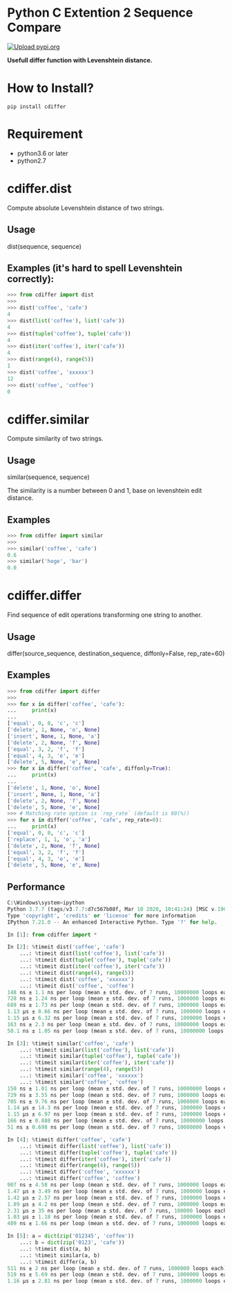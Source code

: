 

# Python C Extention 2 Sequence Compare
[![Upload pypi.org](https://github.com/kirin123kirin/cdiffer/actions/workflows/pypi.yml/badge.svg?branch=v0.4.0)](https://github.com/kirin123kirin/cdiffer/actions/workflows/pypi.yml)

**Usefull differ function with Levenshtein distance.**

# How to Install?
```shell
pip install cdiffer
```

# Requirement
* python3.6 or later
* python2.7

# cdiffer.dist
Compute absolute Levenshtein distance of two strings.

## Usage
dist(sequence, sequence)

## Examples (it's hard to spell Levenshtein correctly):

```python
>>> from cdiffer import dist
>>>
>>> dist('coffee', 'cafe')
4
>>> dist(list('coffee'), list('cafe'))
4
>>> dist(tuple('coffee'), tuple('cafe'))
4
>>> dist(iter('coffee'), iter('cafe'))
4
>>> dist(range(4), range(5))
1
>>> dist('coffee', 'xxxxxx')
12
>>> dist('coffee', 'coffee')
0
```

# cdiffer.similar

Compute similarity of two strings.

## Usage
similar(sequence, sequence)

The similarity is a number between 0 and 1,
base on levenshtein edit distance.

## Examples
```python
>>> from cdiffer import similar
>>>
>>> similar('coffee', 'cafe')
0.6
>>> similar('hoge', 'bar')
0.0

```

# cdiffer.differ

Find sequence of edit operations transforming one string to another.

## Usage
differ(source_sequence, destination_sequence, diffonly=False, rep_rate=60)

## Examples

```python
>>> from cdiffer import differ
>>>
>>> for x in differ('coffee', 'cafe'):
...     print(x)
...
['equal', 0, 0, 'c', 'c']
['delete', 1, None, 'o', None]
['insert', None, 1, None, 'a']
['delete', 2, None, 'f', None]
['equal', 3, 2, 'f', 'f']
['equal', 4, 3, 'e', 'e']
['delete', 5, None, 'e', None]
>>> for x in differ('coffee', 'cafe', diffonly=True):
...     print(x)
...
['delete', 1, None, 'o', None]
['insert', None, 1, None, 'a']
['delete', 2, None, 'f', None]
['delete', 5, None, 'e', None]
>>> # Matching rate option is `rep_rate` (default is 60(%))
>>> for x in differ('coffee', 'cafe', rep_rate=0):
...     print(x)
['equal', 0, 0, 'c', 'c']
['replace', 1, 1, 'o', 'a']
['delete', 2, None, 'f', None]
['equal', 3, 2, 'f', 'f']
['equal', 4, 3, 'e', 'e']
['delete', 5, None, 'e', None]
```

## Performance


```python
C:\Windows\system>ipython
Python 3.7.7 (tags/v3.7.7:d7c567b08f, Mar 10 2020, 10:41:24) [MSC v.1900 64 bit (AMD64)]
Type 'copyright', 'credits' or 'license' for more information
IPython 7.21.0 -- An enhanced Interactive Python. Type '?' for help.

In [1]: from cdiffer import *

In [2]: %timeit dist('coffee', 'cafe')
    ...: %timeit dist(list('coffee'), list('cafe'))
    ...: %timeit dist(tuple('coffee'), tuple('cafe'))
    ...: %timeit dist(iter('coffee'), iter('cafe'))
    ...: %timeit dist(range(4), range(5))
    ...: %timeit dist('coffee', 'xxxxxx')
    ...: %timeit dist('coffee', 'coffee')
148 ns ± 1.1 ns per loop (mean ± std. dev. of 7 runs, 10000000 loops each)
728 ns ± 1.24 ns per loop (mean ± std. dev. of 7 runs, 1000000 loops each)
689 ns ± 1.73 ns per loop (mean ± std. dev. of 7 runs, 1000000 loops each)
1.13 µs ± 8.66 ns per loop (mean ± std. dev. of 7 runs, 1000000 loops each)
1.15 µs ± 6.32 ns per loop (mean ± std. dev. of 7 runs, 1000000 loops each)
163 ns ± 2.3 ns per loop (mean ± std. dev. of 7 runs, 10000000 loops each)
50.1 ns ± 1.05 ns per loop (mean ± std. dev. of 7 runs, 10000000 loops each)

In [3]: %timeit similar('coffee', 'cafe')
    ...: %timeit similar(list('coffee'), list('cafe'))
    ...: %timeit similar(tuple('coffee'), tuple('cafe'))
    ...: %timeit similar(iter('coffee'), iter('cafe'))
    ...: %timeit similar(range(4), range(5))
    ...: %timeit similar('coffee', 'xxxxxx')
    ...: %timeit similar('coffee', 'coffee')
150 ns ± 1.01 ns per loop (mean ± std. dev. of 7 runs, 10000000 loops each)
729 ns ± 3.55 ns per loop (mean ± std. dev. of 7 runs, 1000000 loops each)
705 ns ± 9.76 ns per loop (mean ± std. dev. of 7 runs, 1000000 loops each)
1.14 µs ± 14.3 ns per loop (mean ± std. dev. of 7 runs, 1000000 loops each)
1.15 µs ± 6.97 ns per loop (mean ± std. dev. of 7 runs, 1000000 loops each)
166 ns ± 0.888 ns per loop (mean ± std. dev. of 7 runs, 10000000 loops each)
51 ns ± 0.698 ns per loop (mean ± std. dev. of 7 runs, 10000000 loops each)

In [4]: %timeit differ('coffee', 'cafe')
    ...: %timeit differ(list('coffee'), list('cafe'))
    ...: %timeit differ(tuple('coffee'), tuple('cafe'))
    ...: %timeit differ(iter('coffee'), iter('cafe'))
    ...: %timeit differ(range(4), range(5))
    ...: %timeit differ('coffee', 'xxxxxx')
    ...: %timeit differ('coffee', 'coffee')
907 ns ± 4.58 ns per loop (mean ± std. dev. of 7 runs, 1000000 loops each)
1.47 µs ± 3.49 ns per loop (mean ± std. dev. of 7 runs, 1000000 loops each)
1.42 µs ± 2.57 ns per loop (mean ± std. dev. of 7 runs, 1000000 loops each)
1.89 µs ± 4.2 ns per loop (mean ± std. dev. of 7 runs, 1000000 loops each)
2.31 µs ± 35 ns per loop (mean ± std. dev. of 7 runs, 100000 loops each)
1.03 µs ± 1.18 ns per loop (mean ± std. dev. of 7 runs, 1000000 loops each)
409 ns ± 1.66 ns per loop (mean ± std. dev. of 7 runs, 1000000 loops each)

In [5]: a = dict(zip('012345', 'coffee'))
    ...: b = dict(zip('0123', 'cafe'))
    ...: %timeit dist(a, b)
    ...: %timeit similar(a, b)
    ...: %timeit differ(a, b)
511 ns ± 2 ns per loop (mean ± std. dev. of 7 runs, 1000000 loops each)
519 ns ± 5.69 ns per loop (mean ± std. dev. of 7 runs, 1000000 loops each)
1.16 µs ± 2.81 ns per loop (mean ± std. dev. of 7 runs, 1000000 loops each)

```
